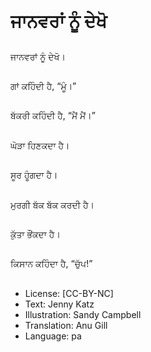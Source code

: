 # ਜਾਨਵਰਾਂ ਨੂੰ ਦੇਖੋ

##
ਜਾਨਵਰਾਂ ਨੂੰ ਦੇਖੋ।

##
ਗਾਂ ਕਹਿੰਦੀ ਹੈ, “ਮੂੰ।”

##
ਬੱਕਰੀ ਕਹਿੰਦੀ ਹੈ, “ਮੈਂ ਮੈਂ।”

##
ਘੋੜਾ ਹਿਣਕਦਾ ਹੈ।

##
ਸੂਰ ਹੂੰਗਦਾ ਹੈ।

##
ਮੁਰਗੀ ਬੱਕ ਬੱਕ ਕਰਦੀ ਹੈ।

##
ਕੁੱਤਾ ਭੌਂਕਦਾ ਹੈ।

##
ਕਿਸਾਨ ਕਹਿੰਦਾ ਹੈ, “ਚੁੱਪ!”

##
* License: [CC-BY-NC]
* Text: Jenny Katz
* Illustration: Sandy Campbell
* Translation: Anu Gill
* Language: pa
